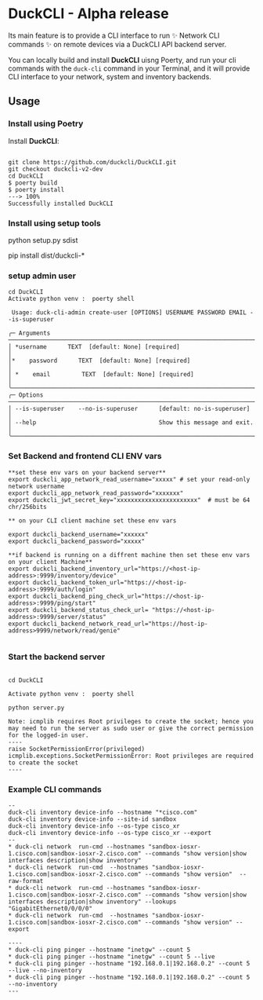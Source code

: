 # DuckCLI  - Alpha release

Its main feature is to provide a CLI interface to run ✨ Network CLI commands ✨ on remote devices via a DuckCLI API backend server.


You can  locally build and  install **DuckCLI** uisng Poerty, and run your cli commands with the `duck-cli` command in your Terminal, and it will provide CLI interface to your network, system and inventory backends.

## Usage

### Install using Poetry

Install **DuckCLI**:

<div class="termy">

```console

git clone https://github.com/duckcli/DuckCLI.git
git checkout duckcli-v2-dev
cd DuckCLI
$ poerty build
$ poerty install 
---> 100%
Successfully installed DuckCLI
```

### Install using setup tools
python setup.py sdist

pip install dist/duckcli-*

### setup admin user 

```console
cd DuckCLI
Activate python venv :  poerty shell

 Usage: duck-cli-admin create-user [OPTIONS] USERNAME PASSWORD EMAIL --is-superuser

╭─ Arguments ──────────────────────────────────────────────────────────────────────────────────────────────────────────────╮
│ *username      TEXT  [default: None] [required]                                                                      │
│*    password      TEXT  [default: None] [required]                                                                      │
│ *    email         TEXT  [default: None] [required]                                                                      │
╰──────────────────────────────────────────────────────────────────────────────────────────────────────────────────────────╯
╭─ Options ────────────────────────────────────────────────────────────────────────────────────────────────────────────────╮
│ --is-superuser    --no-is-superuser      [default: no-is-superuser]                                                      │
│ --help                                   Show this message and exit.                                                     │
╰──────────────────────────────────────────────────────────────────────────────────────────────────────────────────────────╯
```
### Set Backend and frontend CLI ENV vars

```console
**set these env vars on your backend server**
export duckcli_app_network_read_username="xxxxx" # set your read-only network username
export duckcli_app_network_read_password="xxxxxxx"
export duckcli_jwt_secret_key="xxxxxxxxxxxxxxxxxxxxxxx"  # must be 64 chr/256bits

** on your CLI client machine set these env vars

export duckcli_backend_username="xxxxxx"
export duckcli_backend_password="xxxxx"

**if backend is running on a diffrent machine then set these env vars on your client Machine**
export duckcli_backend_inventory_url="https://<host-ip-address>:9999/inventory/device"
export duckcli_backend_token_url="https://<host-ip-address>:9999/auth/login"
export duckcli_backend_ping_check_url="https://<host-ip-address>:9999/ping/start"
export duckcli_backend_status_check_url= "https://<host-ip-address>:9999/server/status"
export duckcli_backend_network_read_url="https://host-ip-address>9999/network/read/genie"


```

### Start the backend server 

```console

cd DuckCLI

Activate python venv :  poerty shell

python server.py

Note: icmplib requires Root privileges to create the socket; hence you may need to run the server as sudo user or give the correct permission for the logged-in user.
----
raise SocketPermissionError(privileged)
icmplib.exceptions.SocketPermissionError: Root privileges are required to create the socket
----

```
### Example CLI commands

```console
--
duck-cli inventory device-info --hostname "*cisco.com"
duck-cli inventory device-info --site-id sandbox
duck-cli inventory device-info --os-type cisco_xr
duck-cli inventory device-info --os-type cisco_xr --export
--
* duck-cli network  run-cmd --hostnames "sandbox-iosxr-1.cisco.com|sandbox-iosxr-2.cisco.com" --commands "show version|show interfaces description|show inventory" 
* duck-cli network  run-cmd  --hostnames "sandbox-iosxr-1.cisco.com|sandbox-iosxr-2.cisco.com" --commands "show version"  --raw-format
* duck-cli network  run-cmd --hostnames "sandbox-iosxr-1.cisco.com|sandbox-iosxr-2.cisco.com" --commands "show version|show interfaces description|show inventory" --lookups "GigabitEthernet0/0/0/0"
* duck-cli network  run-cmd  --hostnames "sandbox-iosxr-1.cisco.com|sandbox-iosxr-2.cisco.com" --commands "show version" --export

----
* duck-cli ping pinger --hostname "inetgw" --count 5
* duck-cli ping pinger --hostname "inetgw" --count 5 --live
* duck-cli ping pinger --hostname "192.168.0.1|192.168.0.2" --count 5 --live --no-inventory
* duck-cli ping pinger --hostname "192.168.0.1|192.168.0.2" --count 5 --no-inventory
---
```
